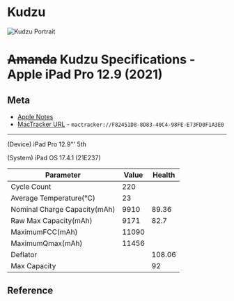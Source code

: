 # Kudzu

![Kudzu Portrait](https://github.com/extratone/extratone/blob/main/media/CAAEC38C-BDFE-476E-97A1-E0203149262D.png?raw=true)

# ~~Amanda~~ Kudzu Specifications - Apple iPad Pro 12.9 (2021)

## Meta

- [Apple Notes](mobilenotes://showNote?identifier=1E09501D-B2D0-4787-BD17-AE60A2DC4379)
- [MacTracker URL](mactracker://F82451D8-8D83-40C4-98FE-E73FD0F1A3E0) - `mactracker://F82451D8-8D83-40C4-98FE-E73FD0F1A3E0`

---

(Device) iPad Pro 12.9"' 5th

(System) iPad OS 17.4.1 (21E237)

| Parameter                    | Value | Health |
| ---------------------------- | ----- | ------ |
| Cycle Count                  | 220   |        |
| Average Temperature(°C)      | 23    |        |
| Nominal Charge Capacity(mAh) | 9910  | 89.36  |
| Raw Max Capacity(mAh)        | 9171  | 82.7   |
| MaximumFCC(mAh)              | 11090 |        |
| MaximumQmax(mAh)             | 11456 |        |
| Deflator                     |       | 108.06 |
| Max Capacity                 |       | 92     |

## Reference

​	

